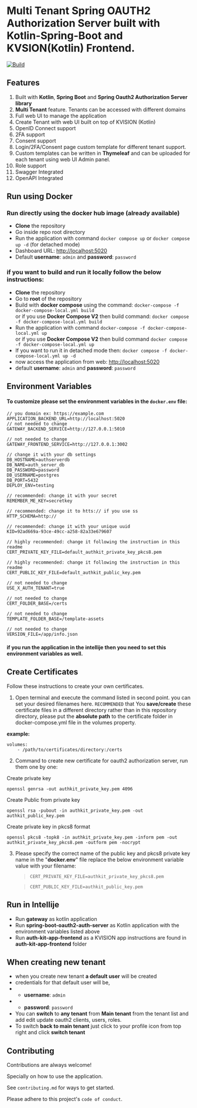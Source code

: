 
# Multi Tenant Spring OAUTH2 Authorization Server built with Kotlin-Spring-Boot and KVSION(Kotlin) Frontend.

[![Build](https://github.com/bittokazi/spring-boot-oauth2-multi-tenant-authorization-server/actions/workflows/build.yml/badge.svg)](https://github.com/bittokazi/spring-boot-oauth2-multi-tenant-authorization-server/actions/workflows/build.yml)

## Features

1. Built with **Kotlin**, **Spring Boot** and **Spring Oauth2 Authorization Server library**
2. **Multi Tenant** feature. Tenants can be accessed with different domains
3. Full web UI to manage the application
4. Create Tenant with web UI built on top of KVISION (Kotlin)
5. OpenID Connect support
6. 2FA support
7. Consent support
8. Login/2FA/Consent page custom template for different tenant support.
9. Custom templates can be written in **Thymeleaf** and can be uploaded for each tenant using web UI Admin panel.
10. Role support
11. Swagger Integrated
12. OpenAPI Integrated

## Run using Docker

### Run directly using the docker hub image (already available)

- **Clone** the repository
- Go inside repo root directory
- Run the application with command `docker compose up` or `docker compose up -d` (for detached mode)
- Dashboard URL:  [http://localhost:5020](http://localhost:5020/)
- Default **username**: `admin` and **password**: `password`

### if you want to build and run it locally follow the below instructions:

- **Clone** the repository
- Go to **root** of the repository
- Build with **docker compose** using the command: `docker-compose -f docker-compose-local.yml build`      
  or if you use **Docker Compose V2** then build command: `docker compose -f docker-compose-local.yml build`
- Run the application with command `docker-compose -f docker-compose-local.yml up `      
  or if you use **Docker Compose V2** then build command `docker compose -f docker-compose-local.yml up`
- If you want to run it in detached mode then: `docker compose -f docker-compose-local.yml up -d`
- now access the application from web: [http://localhost:5020](http://localhost:5020)
- default **username**: `admin` and **password**: `password`

## Environment Variables
#### To customize please set the environment variables in the `docker.env` file:


    // you domain ex: https://example.com 
    APPLICATION_BACKEND_URL=http://localhost:5020  
    // not needed to change
    GATEWAY_BACKEND_SERVICE=http://127.0.0.1:5010 
    
    // not needed to change    
    GATEWAY_FRONTEND_SERVICE=http://127.0.0.1:3002 
    
    // change it with your db settings    
    DB_HOSTNAME=authserverdb    
    DB_NAME=auth_server_db       
    DB_PASSWORD=password        
    DB_USERNAME=postgres        
    DB_PORT=5432          
    DEPLOY_ENV=testing  
      
    // recommended: change it with your secret 
    REMEMBER_ME_KEY=secretkey        
    
    // recommended: change it to htts:// if you use ss    
    HTTP_SCHEMA=http://        
    
    // recommended: change it with your unique uuid     
    KID=92ad669a-93ce-49cc-a258-82a33e679607  
      
    // highly recommended: change it following the instruction in this readme  
    CERT_PRIVATE_KEY_FILE=default_authkit_private_key_pkcs8.pem       
            
    // highly recommended: change it following the instruction in this readme     
    CERT_PUBLIC_KEY_FILE=default_authkit_public_key.pem      
    
    // not needed to change 
    USE_X_AUTH_TENANT=true          
            
    // not needed to change 
    CERT_FOLDER_BASE=/certs    
    
    // not needed to change      
    TEMPLATE_FOLDER_BASE=/template-assets

    // not needed to change
    VERSION_FILE=/app/info.json


#### if you run the application in the intellije then you need to set this environment variables as well.


## Create Certificates

Follow these instructions to create your own certificates.

1. Open terminal and execute the command listed in second point. you can set your desired filenames here. `RECOMMENDED` that You **save/create**    these certificate files in a different directory  rather than in this    repository directory, please put the **absolute  path** to the certificate  folder in docker-compose.yml file in the volumes property.

**example:**

    volumes: 
	    - /path/to/certificates/directory:/certs  


2. Command to create new certificate for oauth2 authorization server, run them one by one:

Create private key

    openssl genrsa -out authkit_private_key.pem 4096  
Create Public from private key

    openssl rsa -pubout -in authkit_private_key.pem -out authkit_public_key.pem  
Create private key in pkcs8 format

    openssl pkcs8 -topk8 -in authkit_private_key.pem -inform pem -out authkit_private_key_pkcs8.pem -outform pem -nocrypt 



3. Please specify the correct name of the public key and pkcs8 private key name in the "**docker.env**" file  replace the below environment variable value with your filename:

   >     CERT_PRIVATE_KEY_FILE=authkit_private_key_pkcs8.pem 

   >     CERT_PUBLIC_KEY_FILE=authkit_public_key.pem




## Run in Intellije

- Run **gateway** as kotlin application
- Run **spring-boot-oauth2-auth-server** as Kotlin application with the environment variables listed above
- Run **auth-kit-app-frontend** as a KVISION app instructions are found in **auth-kit-app-frontend** folder


## When creating new tenant

- when you create new tenant **a default user** will be created
- credentials for that default user will be,
-  - **username**: `admin`
- -  **password**: `password`
- You can **switch** to **any tenant** from **Main tenant** from the tenant list and add edit update oauth2 clients, users, roles.
- To switch **back to main tenant** just click to your profile icon from top right and click **switch tenant**



## Contributing

Contributions are always welcome!

Specially on how to use the application.

See `contributing.md` for ways to get started.

Please adhere to this project's `code of conduct`.
